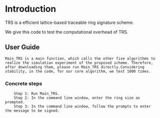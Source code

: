 # Introduction
TRS is a efficient lattice-based traceable ring signature scheme. 

We give this code to test the computational overhead of TRS.
## User Guide
    Main_TRS is a main function, which calls the other five algorithms to realize the simulation experiment of the proposed scheme. Therefore, after downloading them, please run Main_TRS directly.Considering stability, in the code, for our core algorithm, we test 1000 times.
### Concrete steps
```
    Step 1: Run Main_TRS.
    Step 2: In the command line window, enter the ring size as prompted.
    Step 3: In the command line window, follow the prompts to enter the message to be signed.
```
